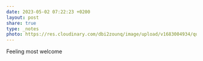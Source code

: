 ```yaml
---
date: 2023-05-02 07:22:23 +0200
layout: post
share: true
type: _notes
photo: https://res.cloudinary.com/dbi2zounq/image/upload/v1683004934/quhumfzhvdmv3tmgdijw.jpg
---
```

Feeling most welcome
